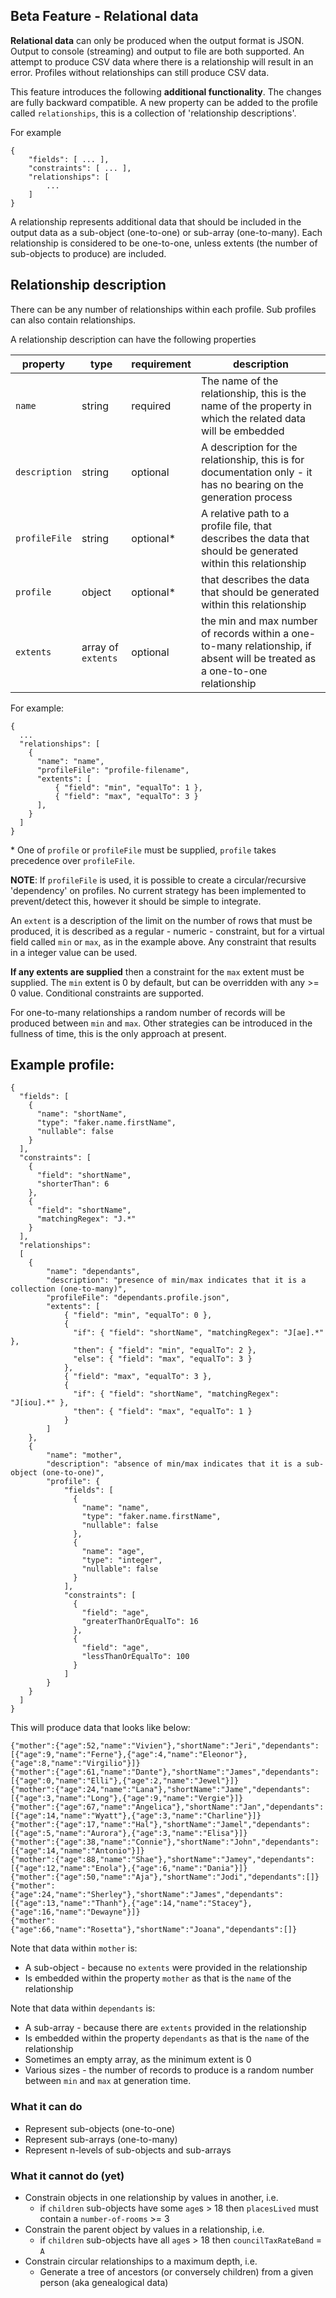 ## Beta Feature - Relational data

**Relational data** can only be produced when the output format is JSON. Output to console (streaming) and output to file are both supported. An attempt to produce CSV data where there is a relationship will result in an error. Profiles without relationships can still produce CSV data.

This feature introduces the following **additional functionality**. The changes are fully backward compatible. A new property can be added to the profile called `relationships`, this is a collection of 'relationship descriptions'.

For example

```
{
    "fields": [ ... ],
    "constraints": [ ... ],
    "relationships": [
        ...
    ]
}
```

A relationship represents additional data that should be included in the output data as a sub-object (one-to-one) or sub-array (one-to-many). Each relationship is considered to be one-to-one, unless extents (the number of sub-objects to produce) are included.

## Relationship description
There can be any number of relationships within each profile. Sub profiles can also contain relationships.

A relationship description can have the following properties

| property | type | requirement | description |
| ---- | ---- | ---- | ---- |
| `name` | string | required | The name of the relationship, this is the name of the property in which the related data will be embedded |
| `description` | string | optional | A description for the relationship, this is for documentation only - it has no bearing on the generation process | 
| `profileFile` | string | optional* | A relative path to a profile file, that describes the data that should be generated within this relationship |
| `profile` | object | optional* | that describes the data that should be generated within this relationship |
| `extents` | array of `extents` | optional | the min and max number of records within a one-to-many relationship, if absent will be treated as a one-to-one relationship |

For example:
```
{
  ...
  "relationships": [ 
    {
      "name": "name",
      "profileFile": "profile-filename",
      "extents": [
          { "field": "min", "equalTo": 1 },
          { "field": "max", "equalTo": 3 }
      ],
    }
  ]
}
```

\* One of `profile` or `profileFile` must be supplied, `profile` takes precedence over `profileFile`.

**NOTE**: If `profileFile` is used, it is possible to create a circular/recursive 'dependency' on profiles. No current strategy has been implemented to prevent/detect this, however it should be simple to integrate.

An `extent` is a description of the limit on the number of rows that must be produced, it is described as a regular - numeric - constraint, but for a virtual field called `min` or `max`, as in the example above. Any constraint that results in a integer value can be used.

**If any extents are supplied** then a constraint for the `max` extent must be supplied. The `min` extent is 0 by default, but can be overridden with any &gt;= 0 value. Conditional constraints are supported.

For one-to-many relationships a random number of records will be produced between `min` and `max`. Other strategies can be introduced in the fullness of time, this is the only approach at present.

## Example profile:

```
{
  "fields": [
    {
      "name": "shortName",
      "type": "faker.name.firstName",
      "nullable": false
    }
  ],
  "constraints": [
    {
      "field": "shortName",
      "shorterThan": 6
    },
    {
      "field": "shortName",
      "matchingRegex": "J.*"
    }
  ],
  "relationships": 
  [ 
    {
        "name": "dependants",
        "description": "presence of min/max indicates that it is a collection (one-to-many)",
        "profileFile": "dependants.profile.json",
        "extents": [
            { "field": "min", "equalTo": 0 },
            {
              "if": { "field": "shortName", "matchingRegex": "J[ae].*" },
              "then": { "field": "min", "equalTo": 2 },
              "else": { "field": "max", "equalTo": 3 }
            },
            { "field": "max", "equalTo": 3 },
            {
              "if": { "field": "shortName", "matchingRegex": "J[iou].*" },
              "then": { "field": "max", "equalTo": 1 }
            }
        ]
    },
    {
        "name": "mother",
        "description": "absence of min/max indicates that it is a sub-object (one-to-one)",
        "profile": {
            "fields": [
              {
                "name": "name",
                "type": "faker.name.firstName",
                "nullable": false
              },
              {
                "name": "age",
                "type": "integer",
                "nullable": false
              }
            ],
            "constraints": [
              {
                "field": "age",
                "greaterThanOrEqualTo": 16
              },
              {
                "field": "age",
                "lessThanOrEqualTo": 100
              }
            ]
        }
    }
  ]
}
```

This will produce data that looks like below:

```
{"mother":{"age":52,"name":"Vivien"},"shortName":"Jeri","dependants":[{"age":9,"name":"Ferne"},{"age":4,"name":"Eleonor"},{"age":8,"name":"Virgilio"}]}
{"mother":{"age":61,"name":"Dante"},"shortName":"James","dependants":[{"age":0,"name":"Elli"},{"age":2,"name":"Jewel"}]}
{"mother":{"age":24,"name":"Lana"},"shortName":"Jame","dependants":[{"age":3,"name":"Long"},{"age":9,"name":"Vergie"}]}
{"mother":{"age":67,"name":"Angelica"},"shortName":"Jan","dependants":[{"age":14,"name":"Wyatt"},{"age":3,"name":"Charline"}]}
{"mother":{"age":17,"name":"Hal"},"shortName":"Jamel","dependants":[{"age":5,"name":"Aurora"},{"age":3,"name":"Elisa"}]}
{"mother":{"age":38,"name":"Connie"},"shortName":"John","dependants":[{"age":14,"name":"Antonio"}]}
{"mother":{"age":88,"name":"Shae"},"shortName":"Jamey","dependants":[{"age":12,"name":"Enola"},{"age":6,"name":"Dania"}]}
{"mother":{"age":50,"name":"Aja"},"shortName":"Jodi","dependants":[]}
{"mother":{"age":24,"name":"Sherley"},"shortName":"James","dependants":[{"age":13,"name":"Thanh"},{"age":14,"name":"Stacey"},{"age":16,"name":"Dewayne"}]}
{"mother":{"age":66,"name":"Rosetta"},"shortName":"Joana","dependants":[]}
```

Note that data within `mother` is:
- A sub-object - because no `extents` were provided in the relationship
- Is embedded within the property `mother` as that is the `name` of the relationship

Note that data within `dependants` is:
- A sub-array - because there are `extents` provided in the relationship
- Is embedded within the property `dependants` as that is the `name` of the relationship
- Sometimes an empty array, as the minimum extent is 0
- Various sizes - the number of records to produce is a random number between `min` and `max` at generation time.

### What it can do
- Represent sub-objects (one-to-one)
- Represent sub-arrays (one-to-many)
- Represent n-levels of sub-objects and sub-arrays

### What it cannot do (yet)
- Constrain objects in one relationship by values in another, i.e.
  - if `children` sub-objects have some `age`s &gt; 18 then `placesLived` must contain a `number-of-rooms` &gt;= 3 
- Constrain the parent object by values in a relationship, i.e.
  - if `children` sub-objects have all `age`s &gt; 18 then `councilTaxRateBand` = `A`
- Constrain circular relationships to a maximum depth, i.e.
  - Generate a tree of ancestors (or conversely children) from a given person (aka genealogical data)